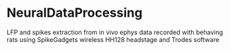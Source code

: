 # NeuralDataProcessing
LFP and spikes extraction from in vivo ephys data recorded with behaving rats using SpikeGadgets wireless HH128 headstage and Trodes software
